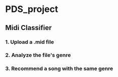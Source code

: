 # PDS_project

## Midi Classifier
### 1. Upload a .mid file
### 2. Analyze the file's genre
### 3. Recommend a song with the same genre
